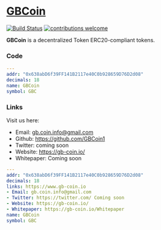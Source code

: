 # [GBCoin](https://gb-coin.io/)

[![Build Status](https://travis-ci.org/forkdelta/tokenbase.svg?branch=master)](https://travis-ci.org/forkdelta/tokenbase) [![contributions welcome](https://img.shields.io/badge/contributions-welcome-brightgreen.svg)](https://github.com/forkdelta/tokenbase/issues)

**GBCoin** is a decentralized Token ERC20-compliant tokens.

### Code

```yaml
---  
addr: "0x638abD6f39FF141B2117e40C0b928659D76D2d08"
decimals: 18
name: GBCoin
symbol: GBC
```

### Links
Visit us here:
- Email: gb.coin.info@gmail.com
- Github: https://github.com/GBCoin1
- Twitter: coming soon
- Website: https://gb-coin.io/
- Whitepaper: Coming soon

```yaml
---
addr: "0x638abD6f39FF141B2117e40C0b928659D76D2d08"
decimals: 18
links: https://www.gb-coin.io
- Email: gb.coin.info@gmail.com
- Twitter: https://twitter.com/ Coming soon
- Website: https://gb-coin.io/
- Whitepaper: https://gb-coin.io/Whitepaper
name: GBCoin
symbol: GBC

```

